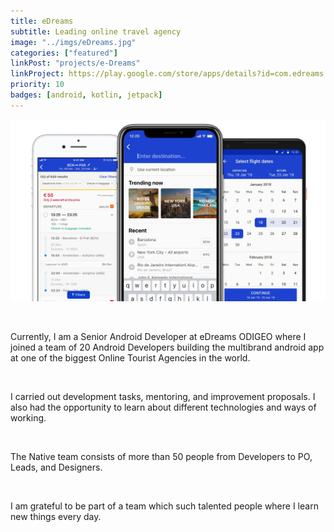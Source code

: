 ```yaml
---
title: eDreams
subtitle: Leading online travel agency
image: "../imgs/eDreams.jpg"
categories: ["featured"]
linkPost: "projects/e-Dreams"
linkProject: https://play.google.com/store/apps/details?id=com.edreams.travel&hl=en_us
priority: 10
badges: [android, kotlin, jetpack]
---
```

![eDreams](../imgs/eDreamsHeader.jpg)

<p/>
&nbsp;

Currently, I am a Senior Android Developer at eDreams ODIGEO where I joined a team of 20 Android Developers building the multibrand android app at one of the biggest Online Tourist Agencies in the world.

 
<p/>
&nbsp;

I carried out development tasks, mentoring, and improvement proposals. I also had the opportunity to learn about different technologies and ways of working.

<p/>
&nbsp;

The Native team consists of more than 50 people from Developers to PO, Leads, and Designers.

<p/>
&nbsp;


I am grateful to be part of a team which such talented people where I learn new things every day.

<p/>
&nbsp;


<!-- 
<p/>
&nbsp;

I am part of the team (`POD`) developing the bookingflow of the application.

<p/>
&nbsp;

Besides my day to day in the  `POD`, I carry overall Android tasks.

<p/>
&nbsp;

* Recently I was part of the team making the proof of concept of integrating Koin as our Dependency Injection Framework. 
* Now I am working on simplifing the styles and move to a modern Android Styling system using theming technics. -->


<p/>
&nbsp;

<p/>
&nbsp;
